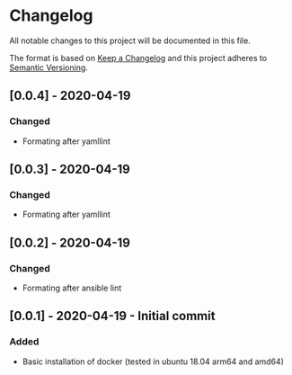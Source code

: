 # Changelog
All notable changes to this project will be documented in this file.

The format is based on [Keep a Changelog](http://keepachangelog.com/en/1.0.0/)
and this project adheres to [Semantic Versioning](http://semver.org/spec/v2.0.0.html).


## [0.0.4] - 2020-04-19
### Changed
- Formating after yamllint

## [0.0.3] - 2020-04-19
### Changed
- Formating after yamllint

## [0.0.2] - 2020-04-19
### Changed
- Formating after ansible lint

## [0.0.1] - 2020-04-19 -  Initial commit
### Added
- Basic installation of docker (tested in ubuntu 18.04 arm64 and amd64)
